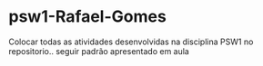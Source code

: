 # psw1-Rafael-Gomes

Colocar todas as atividades desenvolvidas na disciplina PSW1 no repositorio.. seguir padrão apresentado em aula
